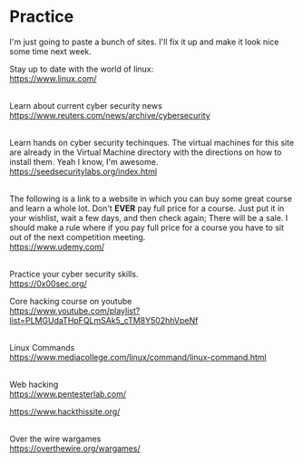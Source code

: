 # Practice
I'm just going to paste a bunch of sites. I'll fix it up and make it look nice some time next week.

Stay up to date with the world of linux:<br>
https://www.linux.com/ <br>
<br>

Learn about current cyber security news <br>
https://www.reuters.com/news/archive/cybersecurity <br>
<br>

Learn hands on cyber security techinques. The virtual machines for this site are already in the Virtual Machine directory with the directions on how to install them. Yeah I know, I'm awesome.  <br>
https://seedsecuritylabs.org/index.html <br>
<br>

The following is a link to a website in which you can buy some great course and learn a whole lot. Don't <b>EVER</b> pay full price for a course. Just put it in your wishlist, wait a few days, and then check again; There will be a sale. I should make a rule where if you pay full price for a course you have to sit out of the next competition meeting. <br>
https://www.udemy.com/ <br>
<br>

Practice your cyber security skills. <br>
https://0x00sec.org/ <br>

Core hacking course on youtube <br>
https://www.youtube.com/playlist?list=PLMGUdaTHpFQLmSAk5_cTM8Y502hhVpeNf <br>
<br>

Linux Commands <br>
https://www.mediacollege.com/linux/command/linux-command.html <br>
<br>

Web hacking <br>
https://www.pentesterlab.com/ <br>

https://www.hackthissite.org/ <br>
<br>

Over the wire wargames<br>
https://overthewire.org/wargames/ <br>


